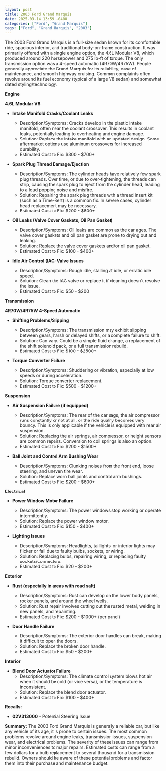 ```yaml
---
layout: post
title: 2003 Ford Grand Marquis
date: 2025-03-14 13:59 -0400
categories: ["Ford", "Grand Marquis"]
tags: ["Ford", "Grand Marquis", "2003"]
---
```

The 2003 Ford Grand Marquis is a full-size sedan known for its comfortable ride, spacious interior, and traditional body-on-frame construction. It was primarily offered with a single engine option, the 4.6L Modular V8, which produced around 220 horsepower and 275 lb-ft of torque. The only transmission option was a 4-speed automatic (4R70W/4R75W). People generally appreciate the Grand Marquis for its reliability, ease of maintenance, and smooth highway cruising. Common complaints often revolve around its fuel economy (typical of a large V8 sedan) and somewhat dated styling/technology.

**Engine**

**4.6L Modular V8**

*   **Intake Manifold Cracks/Coolant Leaks**
    *   Description/Symptoms: Cracks develop in the plastic intake manifold, often near the coolant crossover. This results in coolant leaks, potentially leading to overheating and engine damage.
    *   Solution: Replace the intake manifold with an updated design. Some aftermarket options use aluminum crossovers for increased durability.
    *   Estimated Cost to Fix: $300 - $700+

*   **Spark Plug Thread Damage/Ejection**
    *   Description/Symptoms: The cylinder heads have relatively few spark plug threads. Over time, or due to over-tightening, the threads can strip, causing the spark plug to eject from the cylinder head, leading to a loud popping noise and misfire.
    *   Solution: Repairing the spark plug threads with a thread insert kit (such as a Time-Sert) is a common fix. In severe cases, cylinder head replacement may be necessary.
    *   Estimated Cost to Fix: $200 - $800+

*   **Oil Leaks (Valve Cover Gaskets, Oil Pan Gasket)**
    *   Description/Symptoms: Oil leaks are common as the car ages. The valve cover gaskets and oil pan gasket are prone to drying out and leaking.
    *   Solution: Replace the valve cover gaskets and/or oil pan gasket.
    *   Estimated Cost to Fix: $100 - $400+

*   **Idle Air Control (IAC) Valve Issues**
    *   Description/Symptoms: Rough idle, stalling at idle, or erratic idle speed.
    *   Solution: Clean the IAC valve or replace it if cleaning doesn't resolve the issue.
    *   Estimated Cost to Fix: $50 - $200

**Transmission**

**4R70W/4R75W 4-Speed Automatic**

*   **Shifting Problems/Slipping**
    *   Description/Symptoms: The transmission may exhibit slipping between gears, harsh or delayed shifts, or a complete failure to shift.
    *   Solution: Can vary. Could be a simple fluid change, a replacement of the shift solenoid pack, or a full transmission rebuild.
    *   Estimated Cost to Fix: $100 - $2500+

*   **Torque Converter Failure**
    *   Description/Symptoms: Shuddering or vibration, especially at low speeds or during acceleration.
    *   Solution: Torque converter replacement.
    *   Estimated Cost to Fix: $500 - $1200+

**Suspension**

*   **Air Suspension Failure (if equipped)**
    *   Description/Symptoms: The rear of the car sags, the air compressor runs constantly or not at all, or the ride quality becomes very bouncy. This is only applicable if the vehicle is equipped with rear air suspension.
    *   Solution: Replacing the air springs, air compressor, or height sensors are common repairs. Conversion to coil springs is also an option.
    *   Estimated Cost to Fix: $200 - $1500+

*   **Ball Joint and Control Arm Bushing Wear**
    *   Description/Symptoms: Clunking noises from the front end, loose steering, and uneven tire wear.
    *   Solution: Replace worn ball joints and control arm bushings.
    *   Estimated Cost to Fix: $200 - $600+

**Electrical**

*   **Power Window Motor Failure**
    *   Description/Symptoms: The power windows stop working or operate intermittently.
    *   Solution: Replace the power window motor.
    *   Estimated Cost to Fix: $150 - $400+

*   **Lighting Issues**
    *   Description/Symptoms: Headlights, taillights, or interior lights may flicker or fail due to faulty bulbs, sockets, or wiring.
    *   Solution: Replacing bulbs, repairing wiring, or replacing faulty sockets/connectors.
    *   Estimated Cost to Fix: $20 - $200+

**Exterior**

*   **Rust (especially in areas with road salt)**
    *   Description/Symptoms: Rust can develop on the lower body panels, rocker panels, and around the wheel wells.
    *   Solution: Rust repair involves cutting out the rusted metal, welding in new panels, and repainting.
    *   Estimated Cost to Fix: $200 - $1000+ (per panel)

*   **Door Handle Failure**
    *   Description/Symptoms: The exterior door handles can break, making it difficult to open the doors.
    *   Solution: Replace the broken door handle.
    *   Estimated Cost to Fix: $50 - $200+

**Interior**

*   **Blend Door Actuator Failure**
    *   Description/Symptoms: The climate control system blows hot air when it should be cold (or vice versa), or the temperature is inconsistent.
    *   Solution: Replace the blend door actuator.
    *   Estimated Cost to Fix: $100 - $400+

**Recalls:**

*   **02V313000** - Potential Steering Issue

**Summary:** The 2003 Ford Grand Marquis is generally a reliable car, but like any vehicle of its age, it is prone to certain issues. The most common problems revolve around engine leaks, transmission issues, suspension wear, and electrical problems. The severity of these issues can range from minor inconveniences to major repairs. Estimated costs can range from a few dollars for a bulb replacement to several thousand for a transmission rebuild. Owners should be aware of these potential problems and factor them into their purchase and maintenance budget.


